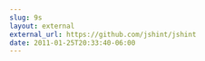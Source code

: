 ```yaml
---
slug: 9s
layout: external
external_url: https://github.com/jshint/jshint
date: 2011-01-25T20:33:40-06:00
---
```

